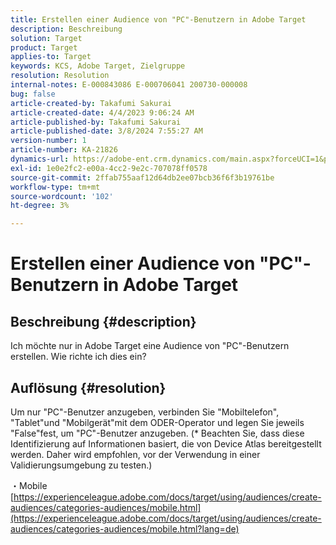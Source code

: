 ```yaml
---
title: Erstellen einer Audience von "PC"-Benutzern in Adobe Target
description: Beschreibung
solution: Target
product: Target
applies-to: Target
keywords: KCS, Adobe Target, Zielgruppe
resolution: Resolution
internal-notes: E-000843086 E-000706041 200730-000008
bug: false
article-created-by: Takafumi Sakurai
article-created-date: 4/4/2023 9:06:24 AM
article-published-by: Takafumi Sakurai
article-published-date: 3/8/2024 7:55:27 AM
version-number: 1
article-number: KA-21826
dynamics-url: https://adobe-ent.crm.dynamics.com/main.aspx?forceUCI=1&pagetype=entityrecord&etn=knowledgearticle&id=e3ecdcf4-c7d2-ed11-a7c7-6045bd006ce9
exl-id: 1e0e2fc2-e00a-4cc2-9e2c-707078ff0578
source-git-commit: 2ffab755aaf12d64db2ee07bcb36f6f3b19761be
workflow-type: tm+mt
source-wordcount: '102'
ht-degree: 3%

---
```


# Erstellen einer Audience von &quot;PC&quot;-Benutzern in Adobe Target

## Beschreibung {#description}

Ich möchte nur in Adobe Target eine Audience von &quot;PC&quot;-Benutzern erstellen. Wie richte ich dies ein?

## Auflösung {#resolution}


Um nur &quot;PC&quot;-Benutzer anzugeben, verbinden Sie &quot;Mobiltelefon&quot;, &quot;Tablet&quot;und &quot;Mobilgerät&quot;mit dem ODER-Operator und legen Sie jeweils &quot;False&quot;fest, um &quot;PC&quot;-Benutzer anzugeben. (\* Beachten Sie, dass diese Identifizierung auf Informationen basiert, die von Device Atlas bereitgestellt werden. Daher wird empfohlen, vor der Verwendung in einer Validierungsumgebung zu testen.)

・Mobile
[https://experienceleague.adobe.com/docs/target/using/audiences/create-audiences/categories-audiences/mobile.html](https://experienceleague.adobe.com/docs/target/using/audiences/create-audiences/categories-audiences/mobile.html?lang=de)
